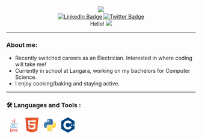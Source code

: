 <div id="header" align="center">
  <img src="https://media.giphy.com/media/13HgwGsXF0aiGY/giphy.gif" width="100"/>
</div>
<div id="badges" align="center">
  <a href="https://www.linkedin.com/in/michaelliuu/">
    <img src="https://img.shields.io/badge/LinkedIn-blue?style=for-the-badge&logo=linkedin&logoColor=white" alt="LinkedIn Badge"/>
  </a>
  <a href="https://twitter.com/mykaleee">
    <img src="https://img.shields.io/badge/Twitter-blue?style=for-the-badge&logo=twitter&logoColor=white" alt="Twitter Badge"/>
  </a>
</div>
<div align="center"> 
  Hello!
  <img src="https://media.giphy.com/media/hvRJCLFzcasrR4ia7z/giphy.gif" width="30px"/>
</div>

---

### About me:
- Recently switched careers as an Electrician. Interested in where coding will take me!
- Currently in school at Langara, working on my bachelors for Computer Science.
- I enjoy cooking/baking and staying active.

---

### :hammer_and_wrench: Languages and Tools :
<div>
  <img src="https://github.com/devicons/devicon/blob/master/icons/java/java-original-wordmark.svg" title="Java" alt="Java" width="40" height="40"/>&nbsp;
  <img src="https://github.com/devicons/devicon/blob/master/icons/html5/html5-original.svg" title="HTML5" alt="HTML" width="40" height="40"/>&nbsp;
  <img src="https://github.com/devicons/devicon/blob/master/icons/python/python-original.svg" title="HTML5" alt="HTML" width="40" height="40"/>&nbsp;
  <img src="https://github.com/devicons/devicon/blob/master/icons/cplusplus/cplusplus-plain.svg" title="HTML5" alt="HTML" width="40" height="40"/>&nbsp;
</div>  
  
